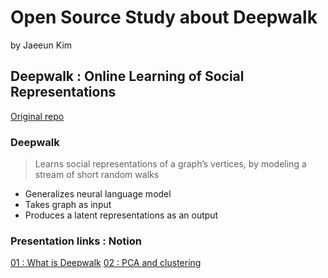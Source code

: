 # Open Source Study about Deepwalk
by Jaeeun Kim
## Deepwalk : Online Learning of Social Representations
[Original repo](https://github.com/phanein/deepwalk "https://github.com/phanein/deepwalk")

### Deepwalk
> Learns social representations of a graph’s vertices, by modeling a stream of short random walks
* Generalizes neural language model
* Takes graph as input
* Produces a latent representations as an output

### Presentation links : Notion
[01 : What is Deepwalk](https://givemesomecoffee.notion.site/220112-DeepWalk_-07d5e66a59234726968504b0cbe4c14e "220112_deepwalk")
[02 : PCA and clustering](https://givemesomecoffee.notion.site/220118-DeepWalk_-76098f4927c24398ae7fcc86590e7ff6 "220118_deepwalk")